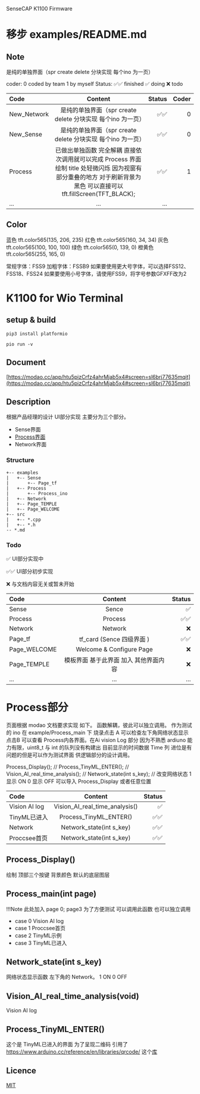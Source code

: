 
SenseCAP K1100 Firmware

# 移步 examples/README.md
## Note

是纯的单独界面（spr create delete 分块实现  每个ino 为一页）

coder: 0 coded by team 1 by myself
Status: ✅✅ finished ✅ doing  ❌ todo

| Code | Content | Status| Coder|
| :------------ |:---------------:| -----:| -----:|
|New_Network| 是纯的单独界面（spr create delete 分块实现  每个ino 为一页） |✅✅ |0|
|New_Sense| 是纯的单独界面（spr create delete 分块实现  每个ino 为一页） |✅✅ |0|
|Process| 已做出单独函数 完全解耦 直接依次调用就可以完成 Process 界面绘制 title 处轻微闪烁 因为视窗有部分重叠的地方  对于刷新背景为黑色 可以直接可以 tft.fillScreen(TFT_BLACK);|✅✅|1|
|...| ...| ...|

## Color

蓝色 tft.color565(135, 206, 235)
红色 tft.color565(160, 34, 34)
灰色 tft.color565(100, 100, 100)
绿色 tft.color565(0, 139, 0)
橙黄色 tft.color565(255, 165, 0)

常规字体：FSS9
加粗字体：FSSB9
如果要使用更大号字体，可以选择FSS12、FSS18、FSS24
如果要使用小号字体，请使用FSS9，将字号参数GFXFF改为2
# K1100 for Wio Terminal

## setup & build

```
pip3 install platformio
```

```
pio run -v
```

## Document

[https://modao.cc/app/htu5pizCrfz4ahrMjab5x4#screen=sl6brj77635mqit](https://modao.cc/app/htu5pizCrfz4ahrMjab5x4#screen=sl6brj77635mqit)
## Description

根据产品经理的设计 UI部分实现 主要分为三个部分。

- Sense界面
- [Process界面](#Process部分)
- Network界面

### Structure

```
+-- examples
|   +-- Sense
|       +-- Page_tf
|   +-- Process
|       +-- Process_ino
|   +-- Network
|   +-- Page_TEMPLE
|   +-- Page_WELCOME
+-- src
|   +-- *.cpp
|   +-- *.h
-- *.md
```

### Todo

✅  UI部分实现中

✅✅  UI部分初步实现

❌ 与文档内容无关或暂未开始

| Code | Content | Status|
| :------------ |:---------------:| -----:|
|Sense| Sence |✅ |
|Process| Process |✅✅ |
|Network| Network|❌|
|Page_tf| tf_card (Sence 四级界面 ) | ✅✅ |
|Page_WELCOME| Welcome & Configure Page | ❌ |
|Page_TEMPLE| 模板界面 基于此界面 加入 其他界面内容| ❌|
|...| ...| ...|

# Process部分

页面根据 modao 文档要求实现 如下。 函数解耦，彼此可以独立调用。 作为测试的 ino 在 example/Process_main 下 烧录点击 A 可以检查左下角网络状态显示 点击B 可以查看 Process内各界面。在Ai vision Log 部分 因为不熟悉 ardiuno  能力有限，uint8_t 与 int 的队列没有构建出 目前显示的时间数据 Time 列 进位是有问题的但是可以作为测试界面 供逻辑部分的设计调用。

Process_Display();  //
Process_TinyML_ENTER(); //
Vision_AI_real_time_analysis(); //
Network_state(int s_key); // 改变网络状态 1 显示 ON 0 显示 OFF 可以导入 Process_Display 或者任意位置

| Code | Content | Status|
| :------------ |:---------------:| -----:|
|Vision AI log| Vision_AI_real_time_analysis() |✅ |
|TinyML已进入| Process_TinyML_ENTER() |✅✅ |
|Network| Network_state(int s_key)|✅✅|
|Proccsee首页| Network_state(int s_key)|✅✅|

## Process_Display()

绘制 顶部三个按键 背景颜色 默认的底层图层

## Process_main(int page)

!!!Note
    此处加入 page 0;  page3 为了方便测试 可以调用此函数 也可以独立调用

- case 0   Vision AI log
- case 1  Proccsee首页
- case 2  TinyML示例
- case 3  TinyML已进入

## Network_state(int s_key)

网络状态显示函数 左下角的 Network。  1 ON 0 OFF

## Vision_AI_real_time_analysis(void)

 Vision AI log

## Process_TinyML_ENTER()

这个是 TinyML已进入的界面 为了呈现二维码 引用了
<https://www.arduino.cc/reference/en/libraries/qrcode/> 这个[库](https://www.arduino.cc/reference/en/libraries/qrcode/)

## Licence

[MIT](LICENSE.txt)
